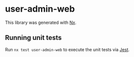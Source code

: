 # user-admin-web

This library was generated with [Nx](https://nx.dev).

## Running unit tests

Run `nx test user-admin-web` to execute the unit tests via [Jest](https://jestjs.io).
